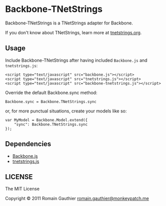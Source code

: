 Backbone-TNetStrings
====================

Backbone-TNetStrings is a TNetStrings adapter for Backbone.

If you don't know about TNetStrings, learn more at
[tnetstrings.org](http://tnetstrings.org).

Usage
-----

Include Backbone-TNetStrings after having included `Backbone.js` and
`tnetstrings.js`:

    <script type="text/javascript" src="backbone.js"></script>
    <script type="text/javascript" src="tnetstrings.js"></script>
    <script type="text/javascript" src="backbone-tnetstrings.js"></script>


Override the default Backbone.sync method:

    Backbone.sync = Backbone.TNetStrings.sync

or, for more punctual situations, create your models like so:

    var MyModel = Backbone.Model.extend({
        "sync": Backbone.TNetStrings.sync
    });

Dependencies
------------

  - [Backbone.js](http://documentcloud.github.com/backbone/)
  - [tnetstrings.js](https://github.com/piranha/tnetstrings.js)


LICENSE
-------

The MIT License

Copyright © 2011 Romain Gauthier <romain.gauthier@monkeypatch.me>

